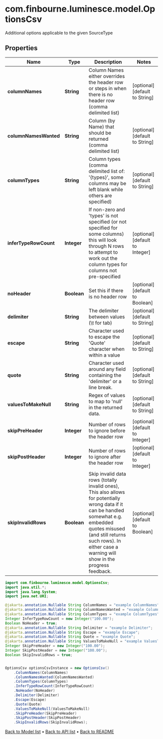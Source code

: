 # com.finbourne.luminesce.model.OptionsCsv
Additional options applicable to the given SourceType

## Properties

Name | Type | Description | Notes
------------ | ------------- | ------------- | -------------
**columnNames** | **String** | Column Names either overrides the header row or steps in when there is no header row (comma delimited list) | [optional] [default to String]
**columnNamesWanted** | **String** | Column (by Name) that should be returned (comma delimited list) | [optional] [default to String]
**columnTypes** | **String** | Column types (comma delimited list of: &#39;{types}&#39;, some columns may be left blank while others are specified) | [optional] [default to String]
**inferTypeRowCount** | **Integer** | If non-zero and &#39;types&#39; is not specified (or not specified for some columns) this will look through N rows to attempt to work out the column types for columns not pre-specified | [optional] [default to Integer]
**noHeader** | **Boolean** | Set this if there is no header row | [optional] [default to Boolean]
**delimiter** | **String** | The delimiter between values (\\t for tab) | [optional] [default to String]
**escape** | **String** | Character used to escape the &#39;Quote&#39; character when within a value | [optional] [default to String]
**quote** | **String** | Character used around any field containing the &#39;delimiter&#39; or a line break. | [optional] [default to String]
**valuesToMakeNull** | **String** | Regex of values to map to &#39;null&#39; in the returned data. | [optional] [default to String]
**skipPreHeader** | **Integer** | Number of rows to ignore before the header row | [optional] [default to Integer]
**skipPostHeader** | **Integer** | Number of rows to ignore after the header row | [optional] [default to Integer]
**skipInvalidRows** | **Boolean** | Skip invalid data rows (totally invalid ones),  This also allows for potentially wrong data if it can be handled somewhat e.g. embedded quotes misused (and still returns such rows). In either case a warning will show in the progress feedback. | [optional] [default to Boolean]

```java
import com.finbourne.luminesce.model.OptionsCsv;
import java.util.*;
import java.lang.System;
import java.net.URI;

@jakarta.annotation.Nullable String ColumnNames = "example ColumnNames";
@jakarta.annotation.Nullable String ColumnNamesWanted = "example ColumnNamesWanted";
@jakarta.annotation.Nullable String ColumnTypes = "example ColumnTypes";
Integer InferTypeRowCount = new Integer("100.00");
Boolean NoHeader = true;
@jakarta.annotation.Nullable String Delimiter = "example Delimiter";
@jakarta.annotation.Nullable String Escape = "example Escape";
@jakarta.annotation.Nullable String Quote = "example Quote";
@jakarta.annotation.Nullable String ValuesToMakeNull = "example ValuesToMakeNull";
Integer SkipPreHeader = new Integer("100.00");
Integer SkipPostHeader = new Integer("100.00");
Boolean SkipInvalidRows = true;


OptionsCsv optionsCsvInstance = new OptionsCsv()
    .ColumnNames(ColumnNames)
    .ColumnNamesWanted(ColumnNamesWanted)
    .ColumnTypes(ColumnTypes)
    .InferTypeRowCount(InferTypeRowCount)
    .NoHeader(NoHeader)
    .Delimiter(Delimiter)
    .Escape(Escape)
    .Quote(Quote)
    .ValuesToMakeNull(ValuesToMakeNull)
    .SkipPreHeader(SkipPreHeader)
    .SkipPostHeader(SkipPostHeader)
    .SkipInvalidRows(SkipInvalidRows);
```


[Back to Model list](../README.md#documentation-for-models) &#8226; [Back to API list](../README.md#documentation-for-api-endpoints) &#8226; [Back to README](../README.md)
